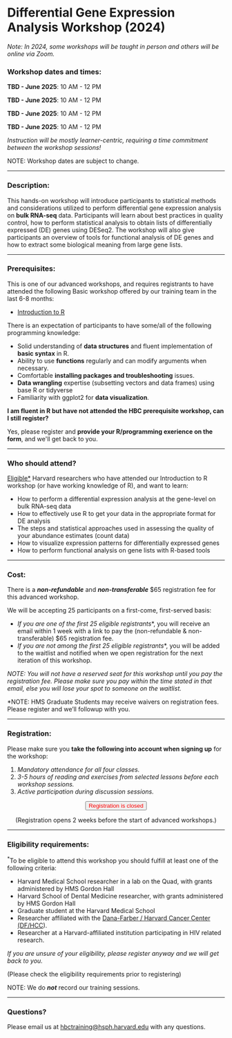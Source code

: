 # Differential Gene Expression Analysis Workshop (2024)

*Note: In 2024, some workshops will be taught in person and others will be online via Zoom.*


### **Workshop dates and times:**
<!-- **IN-PERSON (Longwood Medical Area):** -->

**TBD - June 2025**: 10 AM - 12 PM

**TBD - June 2025**: 10 AM - 12 PM

**TBD - June 2025**: 10 AM - 12 PM

**TBD - June 2025**: 10 AM - 12 PM

_Instruction will be mostly learner-centric, requiring a time commitment between the workshop sessions!_

<!-- This content will not appear in the rendered Markdown -->

NOTE: Workshop dates are subject to change.

---

### **Description:**
This hands-on workshop will introduce participants to statistical methods and considerations utilized to perform differential gene expression analysis on **bulk RNA-seq** data. Participants will learn about best practices in quality control, how to perform statistical analysis to obtain lists of differentially expressed (DE) genes using DESeq2. The workshop will also give participants an overview of tools for functional analysis of DE genes and how to extract some biological meaning from large gene lists.

---

### **Prerequisites:**

This is one of our advanced workshops, and requires registrants to have attended the following Basic workshop offered by our training team in the last 6-8 months:

- [Introduction to R](https://hbctraining.github.io/main/registrations/AllFunders_Intro-to-R)
  
There is an expectation of participants to have some/all of the following programming knowledge:

* Solid understanding of **data structures** and fluent implementation of **basic syntax** in R.
* Ability to use **functions** regularly and can modify arguments when necessary.
* Comfortable **installing packages and troubleshooting** issues.
* **Data wrangling** expertise (subsetting vectors and data frames) using base R or tidyverse
* Familiarity with ggplot2 for **data visualization**.
  
**I am fluent in R but have not attended the HBC prerequisite workshop, can I still register?**

Yes, please register and **provide your R/programming exerience on the form**, and we'll get back to you.

<!-- This content will not appear in the rendered Markdown -->
<!-- OLD PREREQ verbiage - keeping just in case we revert back to it.
This is one of our advanced [workshops](https://hbctraining.github.io/main/training_spring2019.html#advanced-topics-analysis-of-high-throughput-sequencing-ngs-data), and **requires registants to have attended the following Basic workshop** offered by our training team in the **last 6-8 months**:  

- [Introduction to R](https://hbctraining.github.io/main/registrations/AllFunders_Intro-to-R)

**I am fluent in R but have not attended the HBC prerequisite workshop, can I still register?**

Yes, you can register **AND** please do the following:

- Complete the registration first
- Then email us directly at hbctraining@hsph.harvard.edu with a description of your knowledge/experience. **Failure to do this step may prevent you from being accepted into this advanced workshop.** -->

---

### **Who should attend?**

[Eligible*](#eligibility-requirements) Harvard researchers who have attended our Introduction to R workshop (or have working knowledge of R), and want to learn: 

- How to perform a differential expression analysis at the gene-level on bulk RNA-seq data
- How to effectively use R to get your data in the appropriate format for DE analysis
- The steps and statistical approaches used in assessing the quality of your abundance estimates (count data)
- How to visualize expression patterns for differentially expressed genes
- How to perform functional analysis on gene lists with R-based tools

---

### **Cost:**

There is a ***non-refundable*** and ***non-transferable*** $65 registration fee for this advanced workshop.

We will be accepting 25 participants on a first-come, first-served basis:

- **If you are one of the first 25 eligible* registrants**, you will receive an email within 1 week with a link to pay the (non-refundable & non-transferable) $65 registration fee. 
- **If you are not among the first 25 eligible* registrants**, you will be added to the waitlist and notified when we open registration for the next iteration of this workshop.

*NOTE: You will not have a reserved seat for this workshop until you pay the registration fee. Please make sure you pay within the time stated in that email, else you will lose your spot to someone on the waitlist.*

*NOTE: HMS Graduate Students may receive waivers on registration fees. Please register and we’ll followup with you.


---

### **Registration:**

Please make sure you **take the following into account when signing up** for the workshop:

1. _Mandatory attendance for all four classes._
2. _3-5 hours of reading and exercises from selected lessons before each workshop sessions._
3. _Active participation during discussion sessions._

<!-- This content will not appear in the rendered Markdown -->

<div style="text-align:center">
	 <a><button name="button" style = "color: red" >Registration is closed</button></a>
</div>

<div style="text-align:center">

(Registration opens 2 weeks before the start of advanced workshops.)
</div> 

<!--(The workshop is full.)-->

<!--
<div style="text-align:center">
	 <a><button name="button" style = "color: blue" onclick="location.href='https://harvard.az1.qualtrics.com/jfe/form/SV_eK86Te20HZeJRAy'">Click here to Register!</button></a>
</div>

<div style="text-align:center">
	 (Please check the eligibility requirements below prior to registering)
</div>
-->
---

### **Eligibility requirements:**

<sup>*</sup>To be eligible to attend this workshop you should fulfill at least one of the following criteria:

- Harvard Medical School researcher in a lab on the Quad, with grants administered by HMS Gordon Hall
- Harvard School of Dental Medicine researcher, with grants administered by HMS Gordon Hall
- Graduate student at the Harvard Medical School
- Researcher affiliated with the [Dana-Farber / Harvard Cancer Center (DF/HCC](https://www.dfhcc.harvard.edu)).
- Researcher at a Harvard-affiliated institution participating in HIV related research.

*If you are unsure of your eligibility, please register anyway and we will get back to you.*

(Please check the eligibility requirements prior to registering)

NOTE: We do ***not*** record our training sessions. 

---

### **Questions?**

Please email us at hbctraining@hsph.harvard.edu with any questions.
